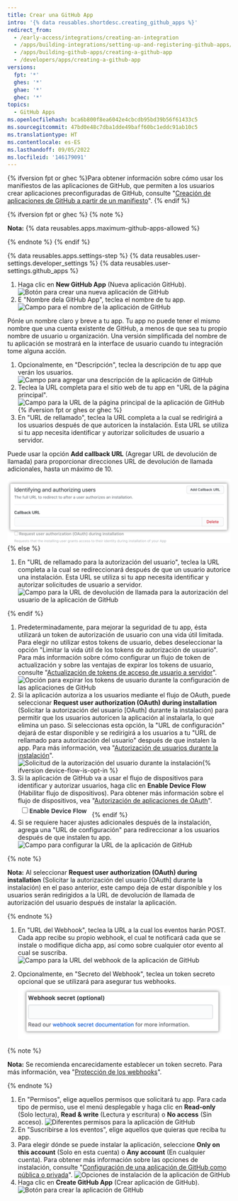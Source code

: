 ```yaml
---
title: Crear una GitHub App
intro: '{% data reusables.shortdesc.creating_github_apps %}'
redirect_from:
  - /early-access/integrations/creating-an-integration
  - /apps/building-integrations/setting-up-and-registering-github-apps/registering-github-apps
  - /apps/building-github-apps/creating-a-github-app
  - /developers/apps/creating-a-github-app
versions:
  fpt: '*'
  ghes: '*'
  ghae: '*'
  ghec: '*'
topics:
  - GitHub Apps
ms.openlocfilehash: bca6b800f8ea6042e4cbcdb95bd39b56f61433c5
ms.sourcegitcommit: 47bd0e48c7dba1dde49baff60bc1eddc91ab10c5
ms.translationtype: HT
ms.contentlocale: es-ES
ms.lasthandoff: 09/05/2022
ms.locfileid: '146179091'
---
```

{% ifversion fpt or ghec %}Para obtener información sobre cómo usar los manifiestos de las aplicaciones de GitHub, que permiten a los usuarios crear aplicaciones preconfiguradas de GitHub, consulte "[Creación de aplicaciones de GitHub a partir de un manifiesto](/apps/building-github-apps/creating-github-apps-from-a-manifest/)". {% endif %}

{% ifversion fpt or ghec %} {% note %}

  **Nota:** {% data reusables.apps.maximum-github-apps-allowed %}

{% endnote %} {% endif %}

{% data reusables.apps.settings-step %} {% data reusables.user-settings.developer_settings %} {% data reusables.user-settings.github_apps %}
1. Haga clic en **New GitHub App** (Nueva aplicación GitHub).
![Botón para crear una nueva aplicación de GitHub](/assets/images/github-apps/github_apps_new.png)
1. E "Nombre dela GitHub App", teclea el nombre de tu app.
![Campo para el nombre de la aplicación de GitHub](/assets/images/github-apps/github_apps_app_name.png)

  Pónle un nombre claro y breve a tu app. Tu app no puede tener el mismo nombre que una cuenta existente de GitHub, a menos de que sea tu propio nombre de usuario u organización. Una versión simplificada del nombre de tu aplicación se mostrará en la interface de usuario cuando tu integración tome alguna acción.

1. Opcionalmente, en "Descripción", teclea la descripción de tu app que verán los usuarios.
![Campo para agregar una descripción de la aplicación de GitHub](/assets/images/github-apps/github_apps_description.png)
1. Teclea la URL completa para el sitio web de tu app en "URL de la página principal".
![Campo para la URL de la página principal de la aplicación de GitHub](/assets/images/github-apps/github_apps_homepage_url.png) {% ifversion fpt or ghes or ghec %}
1. En "URL de rellamado", teclea la URL completa a la cual se redirigirá a los usuarios después de que autoricen la instalación. Esta URL se utiliza si tu app necesita identificar y autorizar solicitudes de usuario a servidor.

  Puede usar la opción **Add callback URL** (Agregar URL de devolución de llamada) para proporcionar direcciones URL de devolución de llamada adicionales, hasta un máximo de 10.

  ![Botón para agregar una URL de devolución de llamada y campo para introducirla](/assets/images/github-apps/github_apps_callback_url_multiple.png) {% else %}
1. En "URL de rellamado para la autorización del usuario", teclea la URL completa a la cual se redireccionará después de que un usuario autorice una instalación. Esta URL se utiliza si tu app necesita identificar y autorizar solicitudes de usuario a servidor.
![Campo para la URL de devolución de llamada para la autorización del usuario de la aplicación de GitHub](/assets/images/github-apps/github_apps_user_authorization.png)

{% endif %}
1. Predeterminadamente, para mejorar la seguridad de tu app, ésta utilizará un token de autorización de usuario con una vida útil limitada. Para elegir no utilizar estos tokens de usuario, debes deseleccionar la opción "Limitar la vida útil de los tokens de autorización de usuario". Para más información sobre cómo configurar un flujo de token de actualización y sobre las ventajas de expirar los tokens de usuario, consulte "[Actualización de tokens de acceso de usuario a servidor](/apps/building-github-apps/refreshing-user-to-server-access-tokens/)".
  ![Opción para expirar los tokens de usuario durante la configuración de las aplicaciones de GitHub](/assets/images/github-apps/expire-user-tokens-selection.png)
1. Si la aplicación autoriza a los usuarios mediante el flujo de OAuth, puede seleccionar **Request user authorization (OAuth) during installation** (Solicitar la autorización del usuario [OAuth] durante la instalación) para permitir que los usuarios autoricen la aplicación al instalarla, lo que elimina un paso. Si seleccionas esta opción, la "URL de configuración" dejará de estar disponible y se redirigirá a los usuarios a tu "URL de rellamado para autorización del usuario" después de que instalen la app. Para más información, vea "[Autorización de usuarios durante la instalación](/apps/installing-github-apps/#authorizing-users-during-installation)".
![Solicitud de la autorización del usuario durante la instalación](/assets/images/github-apps/github_apps_request_auth_upon_install.png){% ifversion device-flow-is-opt-in %}
1. Si la aplicación de GitHub va a usar el flujo de dispositivos para identificar y autorizar usuarios, haga clic en **Enable Device Flow** (Habilitar flujo de dispositivos). Para obtener más información sobre el flujo de dispositivos, vea "[Autorización de aplicaciones de OAuth](/developers/apps/building-oauth-apps/authorizing-oauth-apps#device-flow)".
  ![Captura de pantalla en la que se muestra el campo para habilitar el flujo de dispositivos](/assets/images/oauth-apps/enable-device-flow.png){% endif %}
1. Si se requiere hacer ajustes adicionales después de la instalación, agrega una "URL de configuración" para redireccionar a los usuarios después de que instalen tu app.
![Campo para configurar la URL de la aplicación de GitHub](/assets/images/github-apps/github_apps_setup_url.png)

  {% note %}

  **Nota:** Al seleccionar **Request user authorization (OAuth) during installation** (Solicitar la autorización del usuario [OAuth] durante la instalación) en el paso anterior, este campo deja de estar disponible y los usuarios serán redirigidos a la URL de devolución de llamada de autorización del usuario después de instalar la aplicación.

  {% endnote %}

1. En "URL del Webhook", teclea la URL a la cual los eventos harán POST. Cada app recibe su propio webhook, el cual te notificará cada que se instale o modifique dicha app, así como sobre cualquier otor evento al cual se suscriba.
![Campo para la URL del webhook de la aplicación de GitHub](/assets/images/github-apps/github_apps_webhook_url.png)

1. Opcionalmente, en "Secreto del Webhook", teclea un token secreto opcional que se utilizará para asegurar tus webhooks.
![Campo para agregar un token secreto para el webhook](/assets/images/github-apps/github_apps_webhook_secret.png)

  {% note %}

  **Nota:** Se recomienda encarecidamente establecer un token secreto. Para más información, vea "[Protección de los webhooks](/webhooks/securing/)".

  {% endnote %}

1. En "Permisos", elige aquellos permisos que solicitará tu app. Para cada tipo de permiso, use el menú desplegable y haga clic en **Read-only** (Solo lectura), **Read & write** (Lectura y escritura) o **No access** (Sin acceso).
![Diferentes permisos para la aplicación de GitHub](/assets/images/github-apps/github_apps_new_permissions_post2dot13.png)
1. En "Suscribirse a los eventos", elige aquellos que quieras que reciba tu app.
1. Para elegir dónde se puede instalar la aplicación, seleccione **Only on this account** (Solo en esta cuenta) o **Any account** (En cualquier cuenta). Para obtener más información sobre las opciones de instalación, consulte "[Configuración de una aplicación de GitHub como pública o privada](/apps/managing-github-apps/making-a-github-app-public-or-private/)".
![Opciones de instalación de la aplicación de GitHub](/assets/images/github-apps/github_apps_installation_options.png)
1. Haga clic en **Create GitHub App** (Crear aplicación de GitHub).
![Botón para crear la aplicación de GitHub](/assets/images/github-apps/github_apps_create_github_app.png)

